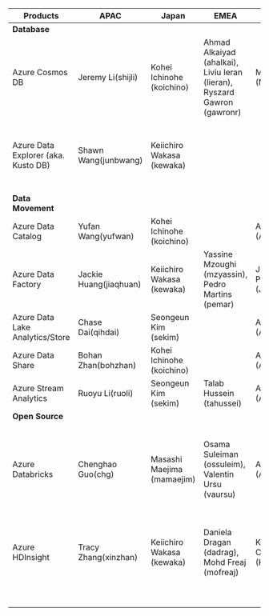 
| **Products**                        | **APAC**               | **Japan** | **EMEA**                                                                 | **IST**                     | **US** |   |
|-------------------------------------|------------------------|-----------|--------------------------------------------------------------------------|-----------------------------|--------|---|
| **Database**                        |                        |           |                                                                          |                             |        |   |
| Azure Cosmos DB                     | Jeremy Li(shijli)      | Kohei Ichinohe (koichino)          | Ahmad Alkaiyad (ahalkai), Liviu Ieran (lieran), Ryszard Gawron (gawronr) | Manoj Kumar (Manojmu)       | Prashanth Madi (prmadi)       |   |
| Azure Data Explorer (aka. Kusto DB) | Shawn Wang(junbwang)   | Keiichiro Wakasa (kewaka)          |                                                                          |                             | Prashanth Madi (prmadi), Rohit Reddy Kunduru (rokundur)      |   |
| **Data Movement**                   |                        |           |                                                                          |                             |        |   |
| Azure Data Catalog                  | Yufan Wang(yufwan)     | Kohei Ichinohe (koichino)          |                                                                          | Ashish Shukla (ASHISHSH)    | Sundar Easwaran (seaswara)       |   |
| Azure Data Factory                  | Jackie Huang(jiaqhuan) | Keiichiro Wakasa (kewaka)          | Yassine Mzoughi (mzyassin), Pedro Martins (pemar)                                                                          | Jijo Puthooran (JIPUTHOO)   | Sundar Easwaran (seaswara), Alex Blaine (alexbla)       |   |
| Azure Data Lake Analytics/Store     | Chase Dai(qihdai)      | Seongeun Kim (sekim)          |                                                                          | Anjali Singh (ANJSIN)       | Whitney Henderson (whhender)      |   |
| Azure Data Share                    | Bohan Zhan(bohzhan)    | Kohei Ichinohe (koichino)          |                                                                          | Ashish Shukla (ASHISHSH)    |  Whitney Henderson (whhender)      |   |
| Azure Stream Analytics              | Ruoyu Li(ruoli)        | Seongeun Kim (sekim)         | Talab Hussein (tahussei)                                                                         | Ashish Shukla (ASHISHSH)    |  Calvin Moisan (camoisan)      |   |
| **Open Source**                     |                        |           |                                                                          |                             |        |   |
| Azure Databricks                    | Chenghao Guo(chg)      | Masashi Maejima (mamaejim)          |    Osama Suleiman (ossuleim), Valentin Ursu (vaursu)                                                                      | Apurba Sinha (APSINHAR)     |  Arvind Ravish (arravish), Prashanth Madi (prmadi), Julie O'Brien (juobrie)      |   |
| Azure HDInsight                     | Tracy Zhang(xinzhan)   | Keiichiro Wakasa (kewaka)          |  Daniela Dragan (dadrag), Mohd Freaj (mofreaj)                                                                        | Kumar Chandragupta (KUCHAN) |  Dan Shaver (dansha), Nicole Johnson (nicjohn), Sateesh Yele (syele)    |   |
|                                     |                        |           |                                                                          |                             |        |   |
|                                     |                        |           |                                                                          |                             |        |   |
|                                     |                        |           |                                                                          |                             |        |   |
|                                     |                        |           |                                                                          |                             |        |   |
|                                     |                        |           |                                                                          |                             |        |   |
|                                     |                        |           |                                                                          |                             |        |   |

